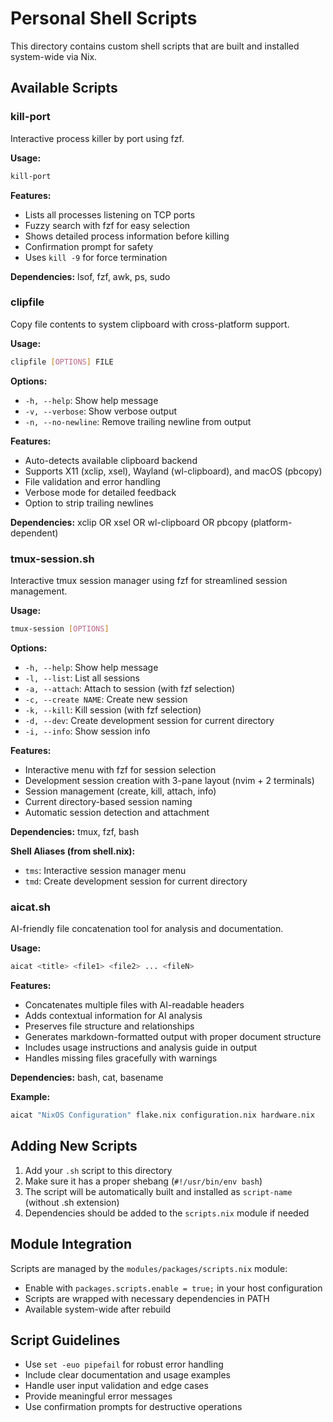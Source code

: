 # Personal Shell Scripts

This directory contains custom shell scripts that are built and installed system-wide via Nix.

## Available Scripts

### kill-port
Interactive process killer by port using fzf.

**Usage:**
```bash
kill-port
```

**Features:**
- Lists all processes listening on TCP ports
- Fuzzy search with fzf for easy selection
- Shows detailed process information before killing
- Confirmation prompt for safety
- Uses `kill -9` for force termination

**Dependencies:** lsof, fzf, awk, ps, sudo

### clipfile
Copy file contents to system clipboard with cross-platform support.

**Usage:**
```bash
clipfile [OPTIONS] FILE
```

**Options:**
- `-h, --help`: Show help message
- `-v, --verbose`: Show verbose output
- `-n, --no-newline`: Remove trailing newline from output

**Features:**
- Auto-detects available clipboard backend
- Supports X11 (xclip, xsel), Wayland (wl-clipboard), and macOS (pbcopy)
- File validation and error handling
- Verbose mode for detailed feedback
- Option to strip trailing newlines

**Dependencies:** xclip OR xsel OR wl-clipboard OR pbcopy (platform-dependent)

### tmux-session.sh
Interactive tmux session manager using fzf for streamlined session management.

**Usage:**
```bash
tmux-session [OPTIONS]
```

**Options:**
- `-h, --help`: Show help message
- `-l, --list`: List all sessions
- `-a, --attach`: Attach to session (with fzf selection)
- `-c, --create NAME`: Create new session
- `-k, --kill`: Kill session (with fzf selection)
- `-d, --dev`: Create development session for current directory
- `-i, --info`: Show session info

**Features:**
- Interactive menu with fzf for session selection
- Development session creation with 3-pane layout (nvim + 2 terminals)
- Session management (create, kill, attach, info)
- Current directory-based session naming
- Automatic session detection and attachment

**Dependencies:** tmux, fzf, bash

**Shell Aliases (from shell.nix):**
- `tms`: Interactive session manager menu
- `tmd`: Create development session for current directory

### aicat.sh
AI-friendly file concatenation tool for analysis and documentation.

**Usage:**
```bash
aicat <title> <file1> <file2> ... <fileN>
```

**Features:**
- Concatenates multiple files with AI-readable headers
- Adds contextual information for AI analysis
- Preserves file structure and relationships
- Generates markdown-formatted output with proper document structure
- Includes usage instructions and analysis guide in output
- Handles missing files gracefully with warnings

**Dependencies:** bash, cat, basename

**Example:**
```bash
aicat "NixOS Configuration" flake.nix configuration.nix hardware.nix
```

## Adding New Scripts

1. Add your `.sh` script to this directory
2. Make sure it has a proper shebang (`#!/usr/bin/env bash`)
3. The script will be automatically built and installed as `script-name` (without .sh extension)
4. Dependencies should be added to the `scripts.nix` module if needed

## Module Integration

Scripts are managed by the `modules/packages/scripts.nix` module:

- Enable with `packages.scripts.enable = true;` in your host configuration
- Scripts are wrapped with necessary dependencies in PATH
- Available system-wide after rebuild

## Script Guidelines

- Use `set -euo pipefail` for robust error handling
- Include clear documentation and usage examples
- Handle user input validation and edge cases
- Provide meaningful error messages
- Use confirmation prompts for destructive operations